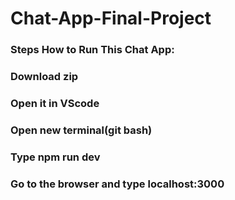 # Chat-App-Final-Project

### Steps How to Run This Chat App:
### Download zip
### Open it in VScode
### Open new terminal(git bash)
### Type npm run dev
### Go to the browser and type localhost:3000
